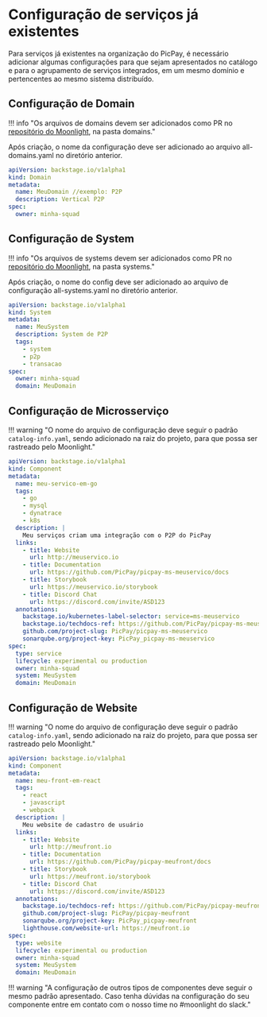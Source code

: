 # Configuração de serviços já existentes

Para serviços já existentes na organização do PicPay, é necessário adicionar algumas configurações para que sejam apresentados no catálogo e para o agrupamento de serviços integrados, em um mesmo domínio e pertencentes ao mesmo sistema distribuído.

## Configuração de Domain

!!! info "Os arquivos de domains devem ser adicionados como PR no [repositório do Moonlight](https://github.com/PicPay/picpay-ops-moonlight/tree/main/packages/backend/config), na pasta domains."

Após criação, o nome da configuração deve ser adicionado ao arquivo all-domains.yaml no diretório anterior.

```yaml
apiVersion: backstage.io/v1alpha1
kind: Domain
metadata:
  name: MeuDomain //exemplo: P2P
  description: Vertical P2P
spec:
  owner: minha-squad
```

## Configuração de System

!!! info "Os arquivos de systems devem ser adicionados como PR no [repositório do Moonlight](https://github.com/PicPay/picpay-ops-moonlight/tree/main/packages/backend/config), na pasta systems."

Após criação, o nome do config deve ser adicionado ao arquivo de configuração all-systems.yaml no diretório anterior.

```yaml
apiVersion: backstage.io/v1alpha1
kind: System
metadata:
  name: MeuSystem
  description: System de P2P
  tags:
    - system
    - p2p
    - transacao
spec:
  owner: minha-squad
  domain: MeuDomain
```

## Configuração de Microsserviço

!!! warning "O nome do arquivo de configuração deve seguir o padrão `catalog-info.yaml`, sendo adicionado na raiz do projeto, para que possa ser rastreado pelo Moonlight."

```yaml
apiVersion: backstage.io/v1alpha1
kind: Component
metadata:
  name: meu-servico-em-go
  tags:
    - go
    - mysql
    - dynatrace
    - k8s
  description: |
    Meu serviços criam uma integração com o P2P do PicPay
  links:
    - title: Website
      url: http://meuservico.io
    - title: Documentation
      url: https://github.com/PicPay/picpay-ms-meuservico/docs
    - title: Storybook
      url: https://meuservico.io/storybook
    - title: Discord Chat
      url: https://discord.com/invite/ASD123
  annotations:
    backstage.io/kubernetes-label-selector: service=ms-meuservico
    backstage.io/techdocs-ref: https://github.com/PicPay/picpay-ms-meuservico/docs
    github.com/project-slug: PicPay/picpay-ms-meuservico
    sonarqube.org/project-key: PicPay_picpay-ms-meuservico
spec:
  type: service
  lifecycle: experimental ou production
  owner: minha-squad
  system: MeuSystem
  domain: MeuDomain
```

## Configuração de Website

!!! warning "O nome do arquivo de configuração deve seguir o padrão `catalog-info.yaml`, sendo adicionado na raiz do projeto, para que possa ser rastreado pelo Moonlight."

```yaml
apiVersion: backstage.io/v1alpha1
kind: Component
metadata:
  name: meu-front-em-react
  tags:
    - react
    - javascript
    - webpack
  description: |
    Meu website de cadastro de usuário
  links:
    - title: Website
      url: http://meufront.io
    - title: Documentation
      url: https://github.com/PicPay/picpay-meufront/docs
    - title: Storybook
      url: https://meufront.io/storybook
    - title: Discord Chat
      url: https://discord.com/invite/ASD123
  annotations:
    backstage.io/techdocs-ref: https://github.com/PicPay/picpay-meufront/docs
    github.com/project-slug: PicPay/picpay-meufront
    sonarqube.org/project-key: PicPay_picpay-meufront
    lighthouse.com/website-url: https://meufront.io
spec:
  type: website
  lifecycle: experimental ou production
  owner: minha-squad
  system: MeuSystem
  domain: MeuDomain
```

!!! warning "A configuração de outros tipos de componentes deve seguir o mesmo padrão apresentado. Caso tenha dúvidas na configuração do seu componente entre em contato com o nosso time no #moonlight do slack."
